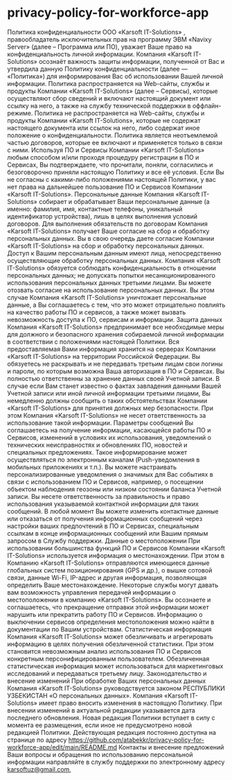 # privacy-policy-for-workforce-app
Политика конфиденциальности
ООО «Karsoft IT-Solutions» , правообладатель исключительных прав на программу ЭВМ «Navixy 
Server» (далее – Программа или ПО), уважает Ваше право на конфиденциальность личной 
информации. Компания «Karsoft IT-Solutions» осознаёт важность защиты информации, 
полученной от Вас и утвердила данную Политику конфиденциальности (далее — «Политика») 
для информирования Вас об использовании Вашей личной информации.
Политика распространяется на Web-сайты, службы и продукты Компании «Karsoft IT-Solutions» 
(далее – Сервисы), которые осуществляют сбор сведений и включают настоящий документ или 
ссылку на него, а также на службу технической поддержки в оффлайн-режиме. Политика не 
распространяется на Web-сайты, службы и продукты Компании «Karsoft IT-Solutions», которые 
не содержат настоящего документа или ссылок на него, либо содержат иное положение о 
конфиденциальности. Политика является неотъемлемой частью договоров, которые ее 
включают и применяется только в связи с ними.
Используя ПО и Сервисы Компании «Karsoft IT-Solutions» любым способом и/или проходя 
процедуру регистрации в ПО и Сервисах, Вы подтверждаете, что прочитали, поняли, 
согласились и безоговорочно приняли настоящую Политику и все её условия. Если Вы не 
согласны с какими-либо положениями настоящей Политики, у вас нет права на дальнейшее 
пользование ПО и Сервисов Компании «Karsoft IT-Solutions».
Персональные данные
Компания «Karsoft IT-Solutions» собирает и обрабатывает Ваши персональные данные (а 
именно: фамилия, имя, контактные телефоны, уникальный идентификатор устройства), лишь в 
целях выполнения условий договоров.
Для выполнения обязательств по договорам Компания «Karsoft IT-Solutions» получает Ваше 
согласие на сбор и обработку персональных данных. Вы в свою очередь даете согласие 
Компании «Karsoft IT-Solutions» на сбор и обработку персональных данных.
Доступ к Вашим персональным данным имеют лица, непосредственно осуществляющие 
обработку персональных данных. Компания «Karsoft IT-Solutions» обязуется соблюдать 
конфиденциальность в отношении персональных данных; не допускать попытки 
несанкционированного использования персональных данных третьими лицами.
Вы можете отозвать согласие на использование персональных данных. Вы этом случае 
Компания «Karsoft IT-Solutions» уничтожает персональные данные, а Вы соглашаетесь с тем, 
что это может отрицательно повлиять на качество работы ПО и сервисов, а также может 
вызвать невозможность доступа к ПО, сервисам и информации.
Защита данных
Компания «Karsoft IT-Solutions» предпринимает все необходимые меры для должного и 
безопасного хранения собираемой личной информации в соответствии с положениями 
настоящей Политики. Вся предоставляемая Вами информация хранится на серверах Компании 
«Karsoft IT-Solutions» на территории Российской Федерации.
Вы обязуетесь не раскрывать и не передавать третьим лицам свои логины и пароли, по 
которым возможна Ваша авторизация в ПО и Сервисах. Вы полностью ответственны за 
хранение данных своей Учетной записи.
В случае если Вам станет известно о фактах завладения данными Вашей Учетной записи или 
иной личной информации третьими лицами, Вы немедленно должны сообщить о таких 
обстоятельствах Компании «Karsoft IT-Solutions» для принятия должных мер безопасности. При 
этом Компания «Karsoft IT-Solutions» не несет ответственность за использование такой 
информации.
Параметры сообщений
Вы соглашаетесь на получение информации, касающейся работы ПО и Сервисов, изменений 
в условиях их использования, уведомлений о технических неисправностях и обновлениях ПО, 
новостей и специальных предложениях. Такое информирование может осуществляться по 
электронным каналам (Push-уведомления в мобильных приложениях и т.п.).
Вы можете настраивать персонализированные уведомления о значимых для Вас событиях в 
связи с использованием ПО и Сервисов, например, о посещении объектом наблюдения 
геозоны или низком состоянии баланса Учетной записи. Вы несете ответственность за 
правильность и право использования указываемой контактной информации для таких 
сообщений.
В любой момент Вы можете изменить контактные данные или отказаться от получения 
информационных сообщений через настройки ваших предпочтений в ПО и Сервисах, 
специальным ссылкам в конце информационных сообщений или Вашим прямым запросом в 
Службу поддержки.
Данные о местоположении
При использовании большинства функций ПО и Сервисов Компании «Karsoft IT-Solutions»
используется информация о местонахождении. При этом в Компанию «Karsoft IT-Solutions»
отправляются имеющиеся данные глобальных систем позиционирования (GPS и др.), о вышке 
сотовой связи, данные Wi-Fi, IP-адрес и другая информация, позволяющая определить Ваше 
местонахождение.
Некоторые службы могут давать вам возможность управления передачей информации о 
местоположении в компанию «Karsoft IT-Solutions». Вы осознаете и соглашаетесь, что 
прекращение отправки этой информации может нарушить или прекратить работу ПО и 
Сервисов. Информацию о выключении сервисов определения местоположения можно найти в 
документации по Вашим устройствам.
Статистическая информация
Компания «Karsoft IT-Solutions» может обезличивать и агрегировать информацию в целях 
получения обезличенной статистики. При этом становится невозможным анализ использования 
ПО и Сервисов конкретным персонифицированным пользователем. Обезличенная 
статистическая информация может использоваться для маркетинговых исследований и 
передаваться третьему лицу.
Законодательство и внесение изменений
При обработке Ваших персональных данных Компания «Karsoft IT-Solutions» руководствуется
законом РЕСПУБЛИКИ УЗБЕКИСТАН «О персональных данных».
Компания «Karsoft IT-Solutions» имеет право вносить изменения в настоящую Политику. При 
внесении изменений в актуальной редакции указывается дата последнего обновления. Новая 
редакция Политики вступает в силу с момента ее размещения, если иное не предусмотрено 
новой редакцией Политики. Действующая редакция постоянно доступна на странице по 
адресу https://github.com/atabekkr/privacy-policy-for-workforce-app/edit/main/README.md
Контакты и внесение предложений
Ваши вопросы и обращения по использованию персональной информации направляйте в 
службу поддержки по электронному адресу karsoftuz@gmail.com,
